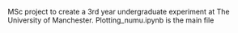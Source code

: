 MSc project to create a 3rd year undergraduate experiment at The University of Manchester. Plotting_numu.ipynb is the main file
